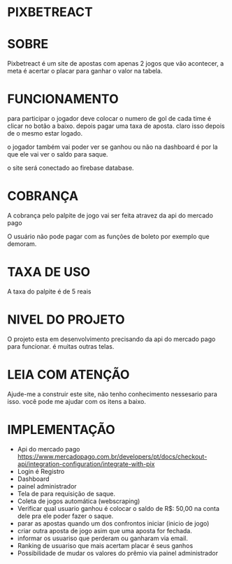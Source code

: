 # PIXBETREACT 

# SOBRE
Pixbetreact é um site de apostas com apenas 2 jogos que vão acontecer, a meta é acertar o placar para ganhar o valor na tabela.

# FUNCIONAMENTO
para participar o jogador deve colocar o numero de gol de cada time é clicar no botão a baixo. depois pagar uma taxa de aposta.
claro isso depois de o mesmo estar logado.

o jogador também vai poder ver se ganhou ou não na dashboard é por la que ele vai ver o saldo para saque.

o site será conectado ao firebase database.

# COBRANÇA
A cobrança pelo palpite de jogo vai ser feita atravez da api do mercado pago

O usuário  não pode pagar com as funções de boleto por exemplo que demoram.


# TAXA DE USO
A taxa do palpite é de 5 reais

# NIVEL DO PROJETO
O projeto esta em desenvolvimento precisando da api do mercado pago para funcionar. é muitas outras telas.


# LEIA COM ATENÇÃO
Ajude-me a construir este site, não tenho conhecimento nessesario para isso. você pode me ajudar com os itens a baixo.


# IMPLEMENTAÇÃO
- Api do mercado pago
https://www.mercadopago.com.br/developers/pt/docs/checkout-api/integration-configuration/integrate-with-pix
- Login é Registro
- Dashboard
- painel administrador
- Tela de para requisição de saque.
- Coleta de jogos automática (webscraping)
- Verificar qual usuario ganhou é colocar o saldo de R$: 50,00 na conta dele pra ele poder fazer o saque.
- parar as apostas quando um dos confrontos iniciar (inicio de jogo)
- criar outra aposta de jogo asim que uma aposta for fechada.
- informar os usuariso que perderam ou ganharam via email.
- Ranking de usuariso que mais acertam placar é seus ganhos
- Possibilidade de mudar os valores do prêmio via painel administrador